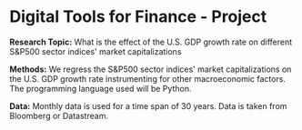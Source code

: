 # Digital Tools for Finance - Project

**Research Topic:**
What is the effect of the U.S. GDP growth rate on different S&P500 sector indices' market capitalizations

**Methods:**
We regress the S&P500 sector indices' market capitalizations on the U.S. GDP growth rate instrumenting for other macroeconomic factors. The programming language used will be Python.

**Data:**
Monthly data is used for a time span of 30 years. Data is taken from Bloomberg or Datastream.
